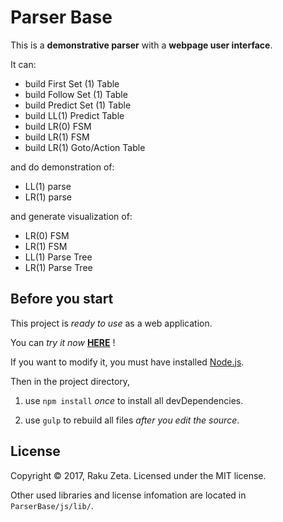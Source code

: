 Parser Base
===========

This is a **demonstrative parser** with a **webpage user interface**.

It can:

* build First Set (1) Table
* build Follow Set (1) Table
* build Predict Set (1) Table
* build LL(1) Predict Table
* build LR(0) FSM
* build LR(1) FSM
* build LR(1) Goto/Action Table

and do demonstration of:

* LL(1) parse
* LR(1) parse

and generate visualization of:

* LR(0) FSM
* LR(1) FSM
* LL(1) Parse Tree
* LR(1) Parse Tree

Before you start
----------------

This project is *ready to use* as a web application.

You can *try it now* [**HERE**](https://ztrk1600.github.io/ParserBase/) !

If you want to modify it, you must have installed [Node.js](https://nodejs.org/).

Then in the project directory,

1. use ` npm install ` *once* to install all devDependencies.

2. use ` gulp ` to rebuild all files *after you edit the source*.

License
-------

Copyright © 2017, Raku Zeta. Licensed under the MIT license.

Other used libraries and license infomation are located in `ParserBase/js/lib/`.
